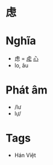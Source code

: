 # 虑

# Nghĩa
* 虑 = [虍](虍.md) [心](心.md)
* lo, âu

# Phát âm
* /lư
*  lự/

# Tags
* Hán Việt

<script>window.HANZI_FIELD='虑';</script>
